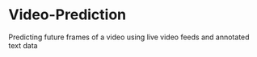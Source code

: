 # Video-Prediction
Predicting future frames of a video using live video feeds and annotated text data
